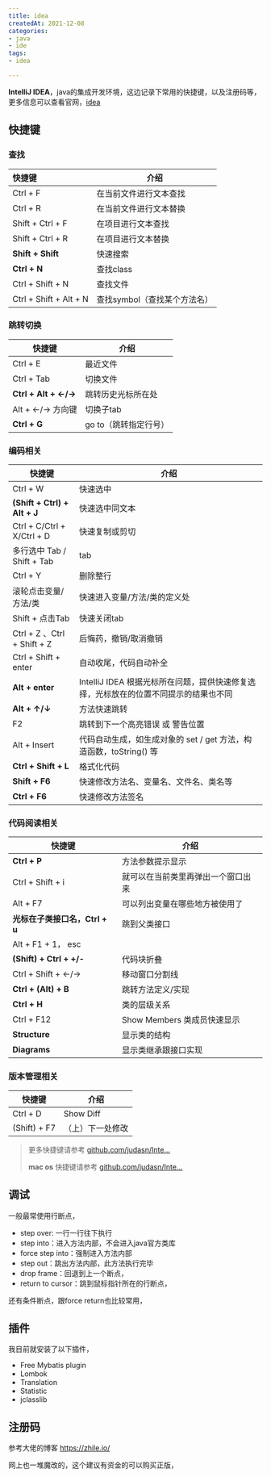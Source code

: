 ```yaml
---
title: idea
createdAt: 2021-12-08
categories: 
- java
- ide
tags: 
- idea

---
```


**IntelliJ IDEA**，java的集成开发环境，这边记录下常用的快捷键，以及注册码等，更多信息可以查看官网，[idea](https://www.jetbrains.com/idea/)

<!--more-->

## 快捷键

### 查找

| 快捷键                 | 介绍                         |
| :--------------------- | ---------------------------- |
| Ctrl + F               | 在当前文件进行文本查找       |
| Ctrl + R               | 在当前文件进行文本替换       |
| Shift + Ctrl + F       | 在项目进行文本查找           |
| Shift + Ctrl + R       | 在项目进行文本替换           |
| **Shift  + Shift**     | 快速搜索                     |
| **Ctrl + N**           | 查找class                    |
| Ctrl + Shift + N       | 查找文件                     |
| Ctrl + Shift + Alt + N | 查找symbol（查找某个方法名） |

### 跳转切换

| 快捷键                | 介绍                  |
| --------------------- | --------------------- |
| Ctrl + E              | 最近文件              |
| Ctrl + Tab            | 切换文件              |
| **Ctrl  + Alt + ←/→** | 跳转历史光标所在处    |
| Alt + ←/→ 方向键      | 切换子tab             |
| **Ctrl + G**          | go to（跳转指定行号） |

### 编码相关

| 快捷键                       | 介绍                                                         |
| ---------------------------- | ------------------------------------------------------------ |
| Ctrl + W                     | 快速选中                                                     |
| **(Shift + Ctrl) + Alt + J** | 快速选中同文本                                               |
| Ctrl + C/Ctrl + X/Ctrl + D   | 快速复制或剪切                                               |
| 多行选中 Tab / Shift  + Tab  | tab                                                          |
| Ctrl + Y                     | 删除整行                                                     |
| 滚轮点击变量/方法/类         | 快速进入变量/方法/类的定义处                                 |
| Shift + 点击Tab              | 快速关闭tab                                                  |
| Ctrl + Z 、Ctrl + Shift + Z  | 后悔药，撤销/取消撤销                                        |
| Ctrl + Shift + enter         | 自动收尾，代码自动补全                                       |
| **Alt + enter**              | IntelliJ IDEA 根据光标所在问题，提供快速修复选择，光标放在的位置不同提示的结果也不同 |
| **Alt + ↑/↓**                | 方法快速跳转                                                 |
| F2                           | 跳转到下一个高亮错误 或 警告位置                             |
| Alt + Insert                 | 代码自动生成，如生成对象的 set / get 方法，构造函数，toString() 等 |
| **Ctrl + Shift + L**         | 格式化代码                                                   |
| **Shift + F6**               | 快速修改方法名、变量名、文件名、类名等                       |
| **Ctrl + F6**                | 快速修改方法签名                                             |

### 代码阅读相关

| 快捷键                         | 介绍                               |
| ------------------------------ | ---------------------------------- |
| **Ctrl + P**                   | 方法参数提示显示                   |
| Ctrl + Shift + i               | 就可以在当前类里再弹出一个窗口出来 |
| Alt + F7                       | 可以列出变量在哪些地方被使用了     |
| **光标在子类接口名，Ctrl + u** | 跳到父类接口                       |
| Alt + F1 + 1， esc             |                                    |
| **(Shift) + Ctrl + +/-**       | 代码块折叠                         |
| Ctrl + Shift + ←/→             | 移动窗口分割线                     |
| **Ctrl  + (Alt) + B**          | 跳转方法定义/实现                  |
| **Ctrl  + H**                  | 类的层级关系                       |
| Ctrl  + F12                    | Show Members 类成员快速显示        |
| **Structure**                  | 显示类的结构                       |
| **Diagrams**                   | 显示类继承跟接口实现               |

### 版本管理相关

| 快捷键       | 介绍             |
| ------------ | ---------------- |
| Ctrl + D     | Show Diff        |
| (Shift) + F7 | （上）下一处修改 |

> 更多快捷键请参考 [github.com/judasn/Inte…](https://github.com/judasn/IntelliJ-IDEA-Tutorial/blob/master/keymap-introduce.md)
>
>  **mac os** 快捷键请参考 [github.com/judasn/Inte…](https://github.com/judasn/IntelliJ-IDEA-Tutorial/blob/master/keymap-win-mac.md)

## 调试

一般最常使用行断点，

- step over: 一行一行往下执行
- step into：进入方法内部，不会进入java官方类库
- force step into：强制进入方法内部
- step out：跳出方法内部，此方法执行完毕
- drop frame：回退到上一个断点，
- return to cursor：跳到鼠标指针所在的行断点，

还有条件断点，跟force return也比较常用，

## 插件

我目前就安装了以下插件，

- Free Mybatis plugin
- Lombok
- Translation
- Statistic
- jclasslib

## 注册码

参考大佬的博客 https://zhile.io/

网上也一堆魔改的，这个建议有资金的可以购买正版，